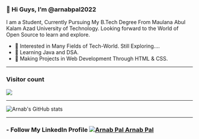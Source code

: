 ### 👋 Hi Guys, I’m @arnabpal2022
I am a Student, Currently Pursuing My B.Tech Degree From Maulana Abul Kalam Azad University of Technology. Looking forward to the World of Open Source to learn and explore.
- 👀 Interested in Many Fields of Tech-World. Still Exploring....
- 🌱 Learning Java and DSA.
- 💞️ Making Projects in Web Development Through HTML & CSS.

<hr />

### Visitor count
<img src="https://profile-counter.glitch.me/arnabpal2022/count.svg" />

<hr />

![Arnab's GitHub stats](https://github-readme-stats.vercel.app/api?username=arnabpal2022&show_icons=true&theme=dark)

<hr />

###  - Follow My LinkedIn Profile [![Arnab Pal](https://i.stack.imgur.com/gVE0j.png) Arnab Pal](https://www.linkedin.com/in/arnab-pal-90946b244/)






<!---
arnabpal2022/arnabpal2022 is a ✨ special ✨ repository because its `README.md` (this file) appears on your GitHub profile.
You can click the Preview link to take a look at your changes.
--->
